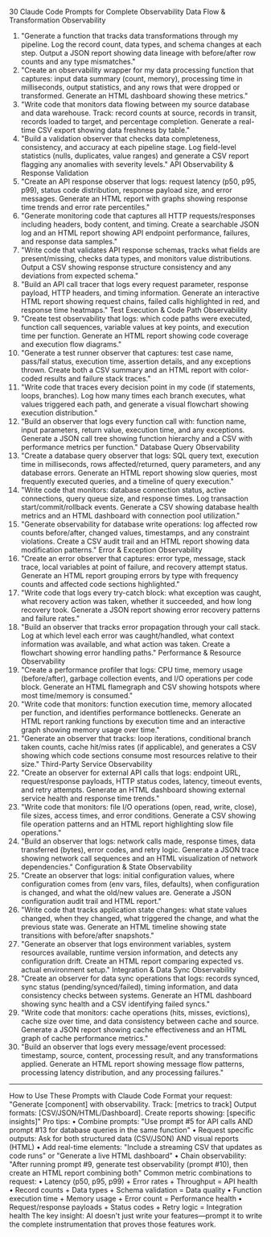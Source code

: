 30 Claude Code Prompts for Complete Observability
Data Flow & Transformation Observability
1.	"Generate a function that tracks data transformations through my pipeline. Log the record count, data types, and schema changes at each step. Output a JSON report showing data lineage with before/after row counts and any type mismatches."
2.	"Create an observability wrapper for my data processing function that captures: input data summary (count, memory), processing time in milliseconds, output statistics, and any rows that were dropped or transformed. Generate an HTML dashboard showing these metrics."
3.	"Write code that monitors data flowing between my source database and data warehouse. Track: record counts at source, records in transit, records loaded to target, and percentage completion. Generate a real-time CSV export showing data freshness by table."
4.	"Build a validation observer that checks data completeness, consistency, and accuracy at each pipeline stage. Log field-level statistics (nulls, duplicates, value ranges) and generate a CSV report flagging any anomalies with severity levels."
API Observability & Response Validation
5.	"Create an API response observer that logs: request latency (p50, p95, p99), status code distribution, response payload size, and error messages. Generate an HTML report with graphs showing response time trends and error rate percentiles."
6.	"Generate monitoring code that captures all HTTP requests/responses including headers, body content, and timing. Create a searchable JSON log and an HTML report showing API endpoint performance, failures, and response data samples."
7.	"Write code that validates API response schemas, tracks what fields are present/missing, checks data types, and monitors value distributions. Output a CSV showing response structure consistency and any deviations from expected schema."
8.	"Build an API call tracer that logs every request parameter, response payload, HTTP headers, and timing information. Generate an interactive HTML report showing request chains, failed calls highlighted in red, and response time heatmaps."
Test Execution & Code Path Observability
9.	"Create test observability that logs: which code paths were executed, function call sequences, variable values at key points, and execution time per function. Generate an HTML report showing code coverage and execution flow diagrams."
10.	"Generate a test runner observer that captures: test case name, pass/fail status, execution time, assertion details, and any exceptions thrown. Create both a CSV summary and an HTML report with color-coded results and failure stack traces."
11.	"Write code that traces every decision point in my code (if statements, loops, branches). Log how many times each branch executes, what values triggered each path, and generate a visual flowchart showing execution distribution."
12.	"Build an observer that logs every function call with: function name, input parameters, return value, execution time, and any exceptions. Generate a JSON call tree showing function hierarchy and a CSV with performance metrics per function."
Database Query Observability
13.	"Create a database query observer that logs: SQL query text, execution time in milliseconds, rows affected/returned, query parameters, and any database errors. Generate an HTML report showing slow queries, most frequently executed queries, and a timeline of query execution."
14.	"Write code that monitors: database connection status, active connections, query queue size, and response times. Log transaction start/commit/rollback events. Generate a CSV showing database health metrics and an HTML dashboard with connection pool utilization."
15.	"Generate observability for database write operations: log affected row counts before/after, changed values, timestamps, and any constraint violations. Create a CSV audit trail and an HTML report showing data modification patterns."
Error & Exception Observability
16.	"Create an error observer that captures: error type, message, stack trace, local variables at point of failure, and recovery attempt status. Generate an HTML report grouping errors by type with frequency counts and affected code sections highlighted."
17.	"Write code that logs every try-catch block: what exception was caught, what recovery action was taken, whether it succeeded, and how long recovery took. Generate a JSON report showing error recovery patterns and failure rates."
18.	"Build an observer that tracks error propagation through your call stack. Log at which level each error was caught/handled, what context information was available, and what action was taken. Create a flowchart showing error handling paths."
Performance & Resource Observability
19.	"Create a performance profiler that logs: CPU time, memory usage (before/after), garbage collection events, and I/O operations per code block. Generate an HTML flamegraph and CSV showing hotspots where most time/memory is consumed."
20.	"Write code that monitors: function execution time, memory allocated per function, and identifies performance bottlenecks. Generate an HTML report ranking functions by execution time and an interactive graph showing memory usage over time."
21.	"Generate an observer that tracks: loop iterations, conditional branch taken counts, cache hit/miss rates (if applicable), and generates a CSV showing which code sections consume most resources relative to their size."
Third-Party Service Observability
22.	"Create an observer for external API calls that logs: endpoint URL, request/response payloads, HTTP status codes, latency, timeout events, and retry attempts. Generate an HTML dashboard showing external service health and response time trends."
23.	"Write code that monitors: file I/O operations (open, read, write, close), file sizes, access times, and error conditions. Generate a CSV showing file operation patterns and an HTML report highlighting slow file operations."
24.	"Build an observer that logs: network calls made, response times, data transferred (bytes), error codes, and retry logic. Generate a JSON trace showing network call sequences and an HTML visualization of network dependencies."
Configuration & State Observability
25.	"Create an observer that logs: initial configuration values, where configuration comes from (env vars, files, defaults), when configuration is changed, and what the old/new values are. Generate a JSON configuration audit trail and HTML report."
26.	"Write code that tracks application state changes: what state values changed, when they changed, what triggered the change, and what the previous state was. Generate an HTML timeline showing state transitions with before/after snapshots."
27.	"Generate an observer that logs environment variables, system resources available, runtime version information, and detects any configuration drift. Create an HTML report comparing expected vs. actual environment setup."
Integration & Data Sync Observability
28.	"Create an observer for data sync operations that logs: records synced, sync status (pending/synced/failed), timing information, and data consistency checks between systems. Generate an HTML dashboard showing sync health and a CSV identifying failed syncs."
29.	"Write code that monitors: cache operations (hits, misses, evictions), cache size over time, and data consistency between cache and source. Generate a JSON report showing cache effectiveness and an HTML graph of cache performance metrics."
30.	"Build an observer that logs every message/event processed: timestamp, source, content, processing result, and any transformations applied. Generate an HTML report showing message flow patterns, processing latency distribution, and any processing failures."
________________________________________
How to Use These Prompts with Claude Code
Format your request:
"Generate [component] with observability. Track: [metrics to track]
Output formats: [CSV/JSON/HTML/Dashboard]. 
Create reports showing: [specific insights]"
Pro tips:
•	Combine prompts: "Use prompt #5 for API calls AND prompt #13 for database queries in the same function"
•	Request specific outputs: Ask for both structured data (CSV/JSON) AND visual reports (HTML)
•	Add real-time elements: "Include a streaming CSV that updates as code runs" or "Generate a live HTML dashboard"
•	Chain observability: "After running prompt #9, generate test observability (prompt #10), then create an HTML report combining both"
Common metric combinations to request:
•	Latency (p50, p95, p99) + Error rates + Throughput = API health
•	Record counts + Data types + Schema validation = Data quality
•	Function execution time + Memory usage + Error count = Performance health
•	Request/response payloads + Status codes + Retry logic = Integration health
The key insight: AI doesn't just write your features—prompt it to write the complete instrumentation that proves those features work. 
